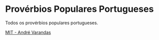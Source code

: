 # Provérbios Populares Portugueses

Todos os provérbios populares portugueses.

[MIT - André Varandas](LICENSE)
